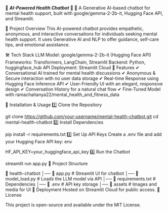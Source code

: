 🌿 ***AI-Powered Health Chatbot*** 🤖
🚀 A Generative AI-based chatbot for mental health support, built with google/gemma-2-2b-it, Hugging Face API, and Streamlit.

🔹 Project Overview
This AI-powered chatbot provides empathetic, anonymous, and interactive conversations for individuals seeking mental health support. It uses Generative AI and NLP to offer guidance, self-care tips, and emotional assistance.

🛠 Tech Stack
LLM Model: google/gemma-2-2b-it (Hugging Face API)
Frameworks: Transformers, LangChain, Streamlit
Backend: Python, huggingface_hub API
Deployment: Streamlit Cloud
📌 Features
✔ Conversational AI trained for mental health discussions
✔ Anonymous & Secure interaction with no user data storage
✔ Real-time Response using Hugging Face Inference API
✔ User-Friendly UI with an elegant, responsive design
✔ Conversation History for a natural chat flow
✔ Fine-Tuned Model with ramachaitanya22/mental_health_and_fitness_data

🚀 Installation & Usage
1️⃣ Clone the Repository

git clone https://github.com/your-username/mental-health-chatbot.git
cd mental-health-chatbot
2️⃣ Install Dependencies

pip install -r requirements.txt
3️⃣ Set Up API Keys
Create a .env file and add your Hugging Face API key:
env

HF_API_KEY=your_huggingface_api_key
4️⃣ Run the Chatbot

streamlit run app.py
📂 Project Structure

📂 health-chatbot
│── 📄 app.py                 # Streamlit UI for chatbot
│── 📄 model_load.py          # Loads the LLM model via API
│── 📄 requirements.txt       # Dependencies
│── 📄 .env                   # API key storage
│── 📂 assets                 # Images and media for UI
🚀 Deployment
Hosted on Streamlit Cloud for public access.
📜 License

This project is open-source and available under the MIT License.
